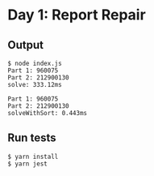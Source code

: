 # Day 1: Report Repair

## Output

```console
$ node index.js
Part 1: 960075
Part 2: 212900130
solve: 333.12ms

Part 1: 960075
Part 2: 212900130
solveWithSort: 0.443ms
```

## Run tests

```
$ yarn install
$ yarn jest
```

